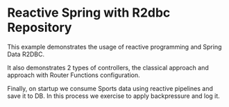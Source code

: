 # Reactive Spring with R2dbc Repository

This example demonstrates the usage of reactive programming and  Spring Data R2DBC.

It also demonstrates 2 types of controllers, the classical approach and approach with Router Functions configuration.

Finally, on startup we consume Sports data using reactive pipelines and save it to DB.
In this process we exercise to apply backpressure and log it.

